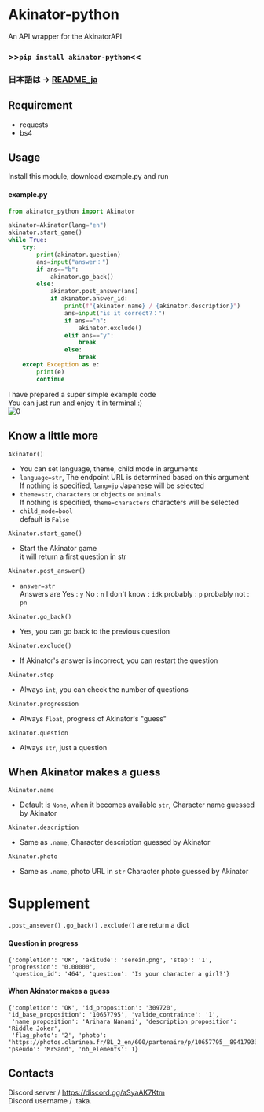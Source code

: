 # Akinator-python
An API wrapper for the AkinatorAPI
### >>```pip install akinator-python```<<  
### 日本語は -> [README_ja](https://github.com/taka-4602/Akinator-python/blob/main/README_ja.md)
## Requirement
- requests
- bs4
## Usage
Install this module, download example.py and run  
#### example.py
```py
from akinator_python import Akinator

akinator=Akinator(lang="en")
akinator.start_game()
while True:
    try:
        print(akinator.question)
        ans=input("answer：")
        if ans=="b":
            akinator.go_back()
        else:
            akinator.post_answer(ans)
            if akinator.answer_id:
                print(f"{akinator.name} / {akinator.description}")
                ans=input("is it correct?：")
                if ans=="n":
                    akinator.exclude()
                elif ans=="y":
                    break
                else:
                    break
    except Exception as e:
        print(e)
        continue
```
I have prepared a super simple example code  
You can just run and enjoy it in terminal :)  
![0](https://raw.githubusercontent.com/taka-4602/Akinator-python/main/images/0.png)  
## Know a little more
```Akinator()```  
- You can set language, theme, child mode in arguments  
- ```language=str```, The endpoint URL is determined based on this argument  
  If nothing is specified, ```lang=jp``` Japanese will be selected  
- ```theme=str```, ```characters``` or ```objects``` or ```animals```  
  If nothing is specified, ```theme=characters``` characters will be selected
- ```child_mode=bool```  
  default is ```False```

```Akinator.start_game()```  
- Start the Akinator game  
  it will return a first question in str
  
```Akinator.post_answer()```  
- ```answer=str```  
  Answers are Yes : ```y``` No : ```n``` I don't know : ```idk``` probably : ```p``` probably not : ```pn```
  
```Akinator.go_back()```  
- Yes, you can go back to the previous question

```Akinator.exclude()```  
- If Akinator's answer is incorrect, you can restart the question

```Akinator.step```  
- Always ```int```, you can check the number of questions

```Akinator.progression```  
- Always ```float```, progress of Akinator's "guess"

```Akinator.question```  
- Always ```str```, just a question

## When Akinator makes a guess
```Akinator.name```  
- Default is ```None```, when it becomes available ```str```, Character name guessed by Akinator

```Akinator.description```  
- Same as ```.name```, Character description guessed by Akinator

```Akinator.photo```  
- Same as ```.name```, photo URL in ```str``` Character photo guessed by Akinator
# Supplement
```.post_ansewer()``` ```.go_back()``` ```.exclude()``` are return a dict  
#### Question in progress
```
{'completion': 'OK', 'akitude': 'serein.png', 'step': '1', 'progression': '0.00000',
 'question_id': '464', 'question': 'Is your character a girl?'}
```
#### When Akinator makes a guess
```
{'completion': 'OK', 'id_proposition': '309720', 'id_base_proposition': '10657795', 'valide_contrainte': '1',
 'name_proposition': 'Arihara Nanami', 'description_proposition': 'Riddle Joker', 
 'flag_photo': '2', 'photo': 'https://photos.clarinea.fr/BL_2_en/600/partenaire/p/10657795__894179331.png', 'pseudo': 'MrSand', 'nb_elements': 1}
``` 
## Contacts  
Discord server / https://discord.gg/aSyaAK7Ktm  
Discord username / .taka.  
